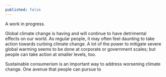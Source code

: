 ```yaml
---
published: false
---
```

A work in progress. 

Global climate change is having and will continue to have detrimental effects on our world. As regular people, it may often feel daunting to take action towards curbing climate change. A lot of the power to mitigate severe global warming seems to be done at corporate or government scales; but people can take action at smaller levels, too.

Sustainable consumerism is an important way to address worsening climate change. One avenue that people can pursue to  